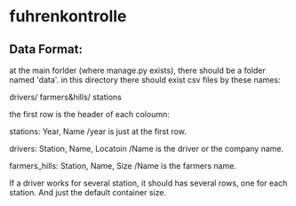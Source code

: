 # fuhrenkontrolle
## Data Format:
at the main forlder (where manage.py exists), there should be a folder named 'data'. in this directory there should exist csv files by these names:

drivers/
farmers&hills/
stations

the first row is the header of each coloumn:

stations: Year, Name
/year is just at the first row.

drivers: Station, Name, Locatoin
/Name is the driver or the company name.

farmers_hills: Station, Name, Size
/Name is the farmers name.

If a driver works for several station, it should has several rows, one for each station. And just the default container size.




